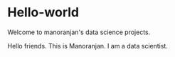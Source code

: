 # Hello-world
Welcome to manoranjan's data science projects.

Hello friends. This is Manoranjan. I am a data scientist. 

